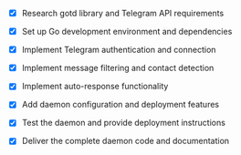 - [x] Research gotd library and Telegram API requirements
- [x] Set up Go development environment and dependencies
- [x] Implement Telegram authentication and connection
- [x] Implement message filtering and contact detection
- [x] Implement auto-response functionality
- [x] Add daemon configuration and deployment features
- [x] Test the daemon and provide deployment instructions
- [x] Deliver the complete daemon code and documentation


